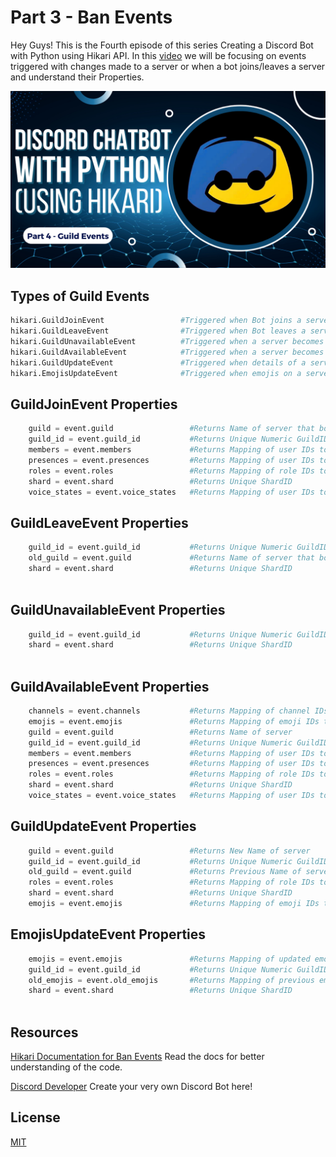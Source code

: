 # Part 3 - Ban Events

Hey Guys! This is the Fourth episode of this series Creating a Discord Bot with Python using Hikari API. In this [video](https://youtu.be/xQSvtAhxaGI) we will be focusing on events triggered with changes made to a server or when a bot joins/leaves a server and understand their Properties.


[![Thumbnail](Thumbnail.png)](https://youtu.be/xQSvtAhxaGI)


## Types of Guild Events

```python
hikari.GuildJoinEvent                 #Triggered when Bot joins a server
hikari.GuildLeaveEvent                #Triggered when Bot leaves a server
hikari.GuildUnavailableEvent          #Triggered when a server becomes Unavailable
hikari.GuildAvailableEvent            #Triggered when a server becomes Available
hikari.GuildUpdateEvent               #Triggered when details of a server are updated
hikari.EmojisUpdateEvent              #Triggered when emojis on a server are updated

```


## GuildJoinEvent Properties

```python
    guild = event.guild                 #Returns Name of server that bot has joined
    guild_id = event.guild_id           #Returns Unique Numeric GuildID
    members = event.members             #Returns Mapping of user IDs to Members in server
    presences = event.presences         #Returns Mapping of user IDs to presences in server
    roles = event.roles                 #Returns Mapping of role IDs to roles in server 
    shard = event.shard                 #Returns Unique ShardID
    voice_states = event.voice_states   #Returns Mapping of user IDs to voice states in server

```

## GuildLeaveEvent Properties

```python
    guild_id = event.guild_id           #Returns Unique Numeric GuildID
    old_guild = event.guild             #Returns Name of server that bot has left
    shard = event.shard                 #Returns Unique ShardID
    
```

## GuildUnavailableEvent Properties

```python
    guild_id = event.guild_id           #Returns Unique Numeric GuildID
    shard = event.shard                 #Returns Unique ShardID
    
```

## GuildAvailableEvent Properties

```python
    channels = event.channels           #Returns Mapping of channel IDs to channels in server
    emojis = event.emojis               #Returns Mapping of emoji IDs to emojis in server
    guild = event.guild                 #Returns Name of server
    guild_id = event.guild_id           #Returns Unique Numeric GuildID
    members = event.members             #Returns Mapping of user IDs to Members in server
    presences = event.presences         #Returns Mapping of user IDs to presences in server
    roles = event.roles                 #Returns Mapping of role IDs to roles in server 
    shard = event.shard                 #Returns Unique ShardID
    voice_states = event.voice_states   #Returns Mapping of user IDs to voice states in server

```

## GuildUpdateEvent Properties

```python
    guild = event.guild                 #Returns New Name of server
    guild_id = event.guild_id           #Returns Unique Numeric GuildID
    old_guild = event.guild             #Returns Previous Name of server
    roles = event.roles                 #Returns Mapping of role IDs to roles in server 
    shard = event.shard                 #Returns Unique ShardID
    emojis = event.emojis               #Returns Mapping of emoji IDs to emojis in server

```

## EmojisUpdateEvent Properties

```python
    emojis = event.emojis               #Returns Mapping of updated emoji IDs to emojis in server
    guild_id = event.guild_id           #Returns Unique Numeric GuildID
    old_emojis = event.old_emojis       #Returns Mapping of previous emoji IDs to emojis in server
    shard = event.shard                 #Returns Unique ShardID
    
```

## Resources

[Hikari Documentation for Ban Events](https://www.hikari-py.dev/hikari/events/guild_events.html#hikari.events.guild_events.BanEvent)
Read the docs for better understanding of the code.

[Discord Developer](https://discord.com/developers/applications)
Create your very own Discord Bot here!

## License

[MIT](https://github.com/kshgr/Discord-Bot-with-Python-using-Hikari/blob/main/LICENSE)
